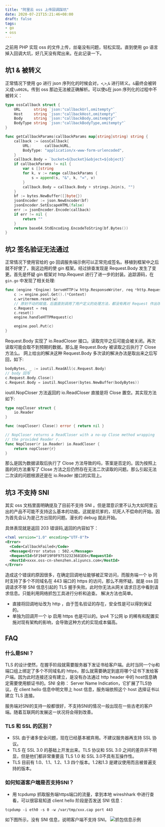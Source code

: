 ```yaml
---
title: "阿里云 oss 上传回调踩坑"
date: 2020-07-21T15:21:46+08:00
draft: false
tags:
- go
- oss
---
```


之前用 PHP 实现 oss 的文件上传，丝毫没有问题，轻松实现。直到使用 go 语言掉入回调大坑，好几天没有爬出来。在此记录一下。

## 坑1 & 被转义

正常情况下使用 go 进行 json 序列化的时候会对，`<`,`>`,`&` 进行转义。`&`最终会被转义成`\u0026`。传到 oss 那边无法被正确解析。可以使`&`在 json 序列化的过程中不被转义：

```go
type ossCallback struct {
	URL      string `json:"callbackUrl,omitempty"`
	Host     string `json:"callbackHost,omitempty"`
	Body     string `json:"callbackBody,omitempty"`
	BodyType string `json:"callbackBodyType,omitempty"`
}

func getCallbackParams(callbackParams map[string]string) string {
	callback := &ossCallback{
		URL:      callbackURL,
		BodyType: "application/x-www-form-urlencoded",
	}
	callback.Body = `bucket=${bucket}&object=${object}`
	if callbackParams != nil {
		var s []string
		for k, v := range callbackParams {
			s = append(s, "&", k, "=", v)
		}
		callback.Body = callback.Body + strings.Join(s, "")
	}
	bf := bytes.NewBuffer([]byte{})
	jsonEncoder := json.NewEncoder(bf)
	jsonEncoder.SetEscapeHTML(false)
	err := jsonEncoder.Encode(callback)
	if err != nil {
		return ""
	}
	return base64.StdEncoding.EncodeToString(bf.Bytes())
}
```

## 坑2 签名验证无法通过

正常情况下使用官给的 go 回调服务端示例可以正常完成签名。移植到框架中之后就不好使了，我这边用的使 gin 框架。经过排查发现是 Request.Body 发生了变更。首先是怀疑 gin 框架对 http.Request 进行了进一步的封装。追踪源码，在 `gin.go` 中发现了相关处理:
```go
func (engine *Engine) ServeHTTP(w http.ResponseWriter, req *http.Request) {
	c := engine.pool.Get().(*Context)
    c.writermem.reset(w)
    // 原封不动的赋值，后面直到调用了用户定义的处理方法，都没有再对 Request 作出改变。
	c.Request = req
	c.reset()
	engine.handleHTTPRequest(c)

	engine.pool.Put(c)
}
```
Request.Body 实现了 io.ReadCloser 接口。读取完毕之后可能会被关闭。再次读取可能会取不到预期的数据。那么是 Request.Body 被读取之后执行了 Close 方法么。
网上给出的解决这种 Request.Body 多次读的解决办法是取出来之后写回，如下:
```go
bodyBytes, _ := ioutil.ReadAll(c.Request.Body)
// body 回写
c.Request.Body.Close()
c.Request.Body = ioutil.NopCloser(bytes.NewBuffer(bodyBytes))
```
ioutil.NopCloser 方法返回的 io.ReadCloser 直接是将 Close 置空。其实现方法如下:
```go
type nopCloser struct {
	io.Reader
}

func (nopCloser) Close() error { return nil }

// NopCloser returns a ReadCloser with a no-op Close method wrapping
// the provided Reader r.
func NopCloser(r io.Reader) io.ReadCloser {
	return nopCloser{r}
}
```
那么是因为数据读取后执行了 Close 方法导致的吗，答案是否定的。因为按照上面的的方法重写了 Close 方法之后仍然存在无法二次读取的问题。那么引起无法二次读的问题根源还是在 io.Reader 接口的实现上。

## 坑3 不支持 SNI

其实 oss 文档里面明确提及了目前不支持 SNI 。但是潜意识里不认为大如阿里云出的产品不可能不支持这么基本的功能。这就是坑爹的，坑死人不偿命的开始。因为首先会认为是己方出现的问题。漫长的 debug 就此开始。

具体表现就是返回 203 错误码,返回的内容如下：
```xml
<?xml version="1.0" encoding="UTF-8"?>
<Error>
  <Code>CallbackFailed</Code>
  <Message>Error status : 502.</Message>
  <RequestId>5F194F19F0F97532323681E6</RequestId>
  <HostId>xxxx.oss-cn-shenzhen.aliyuncs.com</HostId>
</Error>
```
造成这个错误的原因很多，在确定回调地址能够被正常访问，而服务端一个 ip 同时支持了多个不同域名在 443 端口的 https 的访问，那么不用怀疑。就是 oss 回调请求不带 SNI 信息引起的 TLS 握手失败。此时你无法从网关请求日志中看到请求信息。只能利用网络抓包工具进行分析和追查。
解决方法也简单。
- 直接将回调地址改为 http ，由于签名验证的存在，安全性是可以得到保证的。
- 单独为回调开一个 ip 启用 https 也是可以的。ipv4 下公网 ip 的稀有和配置实施对现有架构的影响，会导致这种方式的实现成本偏高。

## FAQ
### 什么是SNI？
TLS 的设计使然，在握手阶段就需要服务器下发证书给客户端。此时当同一个ip和端口组上绑定了多个不同域名的 https，那么就需要确定到底将哪个证书下发给客户端。因为此时连接还没有建立，是没有办法通过 http header 中的 host信息确定需要使用额证书的。SNI 全称： Server Name Indication，它扩展了TLS协议。在 client hello 信息中明文带上 host 信息，服务端依照这个 host 选择证书以建立 TLS 连接。

服务端对SNI的支持一般都很好，不支持SNI的情况一般出现在一些古老的客户端。随着互联网的发展这一状况将会得到改善。

### TLS 和 SSL 的区别？
- SSL 由于诸多安全问题，现在已经基本被弃用。不建议服务器再支持 SSL 协议。
- TLS 在 SSL 3.0 的基础上开发出来。TLS 协议和 SSL 3.0 之间的差异并不明显，但是他们都非常重要且 TLS 1.0 和 SSL 3.0不具有互操作性。
- TLS 目前有 1.0、1.1、1.2、1.3 四个版本。1.2和1.3 是建议使用而且被普遍支持的版本。
### 如何知道客户端是否支持SNI？
- 用 tcpdump 抓取服务端https端口的流量，拿到本地 wireshhark 中进行查看，可以很容易知道 client hello 阶段是否发送 SNI 信息：
```shell
tcpdump -i eth0 -s 0 -w /var/tmp/xxx.cap port 443
```
如下图所示，没有 SNI 信息，说明客户端不支持 SNI。
![抓包信息示例](/images/sni.png "SNI 抓包图示")